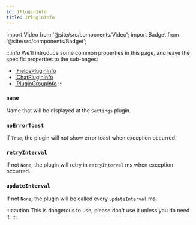 ```yaml
---
id: IPluginInfo
title: IPluginInfo
---
```


import Video from '@site/src/components/Video';
import Badget from '@site/src/components/Badget';

:::info
We'll introduce some common properties in this page, and leave the specific properties to the sub-pages:
* [IFieldsPluginInfo](/docs/api-reference/IFieldsPluginInfo)
* [IChatPluginInfo](/docs/api-reference/IChatPluginInfo)
* [IPluginGroupInfo](/docs/api-reference/IPluginGroupInfo)
:::

### `name`

<Badget type="str" defaultValue="None" />

Name that will be displayed at the `Settings` plugin.

### `noErrorToast`

<Badget type="bool" defaultValue="False" />

If `True`, the plugin will not show error toast when exception occurred.

### `retryInterval`

<Badget type="int" defaultValue="None" />

If not `None`, the plugin will retry in `retryInterval` ms when exception occurred.

### `updateInterval`

<Badget type="int" defaultValue="None" />

If not `None`, the plugin will be called every `updateInterval` ms.

:::caution
This is dangerous to use, please don't use it unless you do need it.
:::
